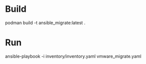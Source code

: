 # Build

podman build -t ansible_migrate:latest .


# Run

ansible-playbook -i inventory/inventory.yaml vmware_migrate.yaml 